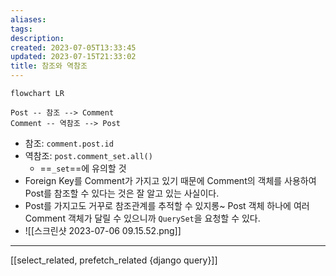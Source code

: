 ```yaml
---
aliases: 
tags: 
description:
created: 2023-07-05T13:33:45
updated: 2023-07-15T21:33:02
title: 참조와 역참조
---
```


```mermaid
flowchart LR

Post -- 참조 --> Comment
Comment -- 역참조 --> Post
```

- 참조: `comment.post.id`
- 역참조: `post.comment_set.all()`
	- ==`_set`==에 유의할 것
- Foreign Key를 Comment가 가지고 있기 때문에 Comment의 객체를 사용하여 Post를 참조할 수 있다는 것은 잘 알고 있는 사실이다.
- Post를 가지고도 거꾸로 참조관계를 추적할 수 있지롱~ Post 객체 하나에 여러 Comment 객체가 달릴 수 있으니까 `QuerySet`을 요청할 수 있다.
- ![[스크린샷 2023-07-06 09.15.52.png]]
___
[[select_related, prefetch_related {django query}]]
